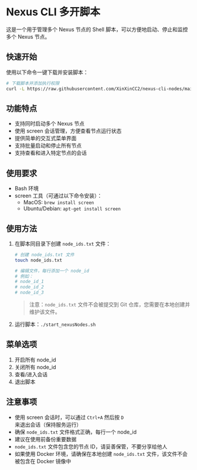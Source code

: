 # Nexus CLI 多开脚本

这是一个用于管理多个 Nexus 节点的 Shell 脚本，可以方便地启动、停止和监控多个 Nexus 节点。

## 快速开始

使用以下命令一键下载并安装脚本：

```bash
# 下载脚本并添加执行权限
curl -L https://raw.githubusercontent.com/XinXinCC2/nexus-cli-nodes/main/start_nexusNodes.sh -o start_nexusNodes.sh && chmod +x start_nexusNodes.sh
```

## 功能特点

- 支持同时启动多个 Nexus 节点
- 使用 screen 会话管理，方便查看节点运行状态
- 提供简单的交互式菜单界面
- 支持批量启动和停止所有节点
- 支持查看和进入特定节点的会话

## 使用要求

- Bash 环境
- screen 工具（可通过以下命令安装）：
  - MacOS: `brew install screen`
  - Ubuntu/Debian: `apt-get install screen`

## 使用方法

1. 在脚本同目录下创建 `node_ids.txt` 文件：
   ```bash
   # 创建 node_ids.txt 文件
   touch node_ids.txt
   
   # 编辑文件，每行添加一个 node_id
   # 例如：
   # node_id_1
   # node_id_2
   # node_id_3
   ```
   > 注意：`node_ids.txt` 文件不会被提交到 Git 仓库，您需要在本地创建并维护该文件。

2. 运行脚本：`./start_nexusNodes.sh`

## 菜单选项

1. 开启所有 node_id
2. 关闭所有 node_id
3. 查看/进入会话
4. 退出脚本

## 注意事项

- 使用 screen 会话时，可以通过 `Ctrl+A` 然后按 `D` 来退出会话（保持服务运行）
- 确保 `node_ids.txt` 文件格式正确，每行一个 node_id
- 建议在使用前备份重要数据
- `node_ids.txt` 文件包含您的节点 ID，请妥善保管，不要分享给他人
- 如果使用 Docker 环境，请确保在本地创建 `node_ids.txt` 文件，该文件不会被包含在 Docker 镜像中 